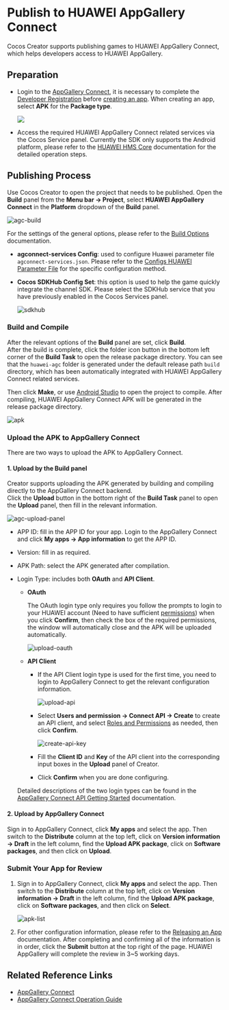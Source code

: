 # Publish to HUAWEI AppGallery Connect

Cocos Creator supports publishing games to HUAWEI AppGallery Connect, which helps developers access to HUAWEI AppGallery.

## Preparation

- Login to the [AppGallery Connect](https://developer.huawei.com/consumer/en/service/josp/agc/index.html), it is necessary to complete the [Developer Registration](https://developer.huawei.com/consumer/en/doc/start/10104) before [creating an app](https://developer.huawei.com/consumer/en/doc/distribution/app/agc-create_app). When creating an app, select **APK** for the **Package type**.

  ![](./publish-huawei-agc/app-info.png)

- Access the required HUAWEI AppGallery Connect related services via the Cocos Service panel. Currently the SDK only supports the Android platform, please refer to the [HUAWEI HMS Core](https://service.cocos.com/document/en/sdkhub-plugins/sdkhub-hms.html) documentation for the detailed operation steps.

## Publishing Process

Use Cocos Creator to open the project that needs to be published. Open the **Build** panel from the **Menu bar -> Project**, select **HUAWEI AppGallery Connect** in the **Platform** dropdown of the **Build** panel.

![agc-build](./publish-huawei-agc/agc-builder.png)

For the settings of the general options, please refer to the [Build Options](build-options.md) documentation.

- **agconnect-services Config**: used to configure Huawei parameter file `agconnect-services.json`. Please refer to the [Configs HUAWEI Parameter File](https://service.cocos.com/document/en/sdkhub-plugins/sdkhub-hms.html#configs-huawei-config-file) for the specific configuration method.

- **Cocos SDKHub Config Set**: this option is used to help the game quickly integrate the channel SDK. Please select the SDKHub service that you have previously enabled in the Cocos Services panel.

  ![sdkhub](./publish-huawei-agc/sdkhub.png)

### Build and Compile

After the relevant options of the **Build** panel are set, click **Build**.<br>
After the build is complete, click the folder icon button in the bottom left corner of the **Build Task** to open the release package directory. You can see that the `huawei-agc` folder is generated under the default release path `build` directory, which has been automatically integrated with HUAWEI AppGallery Connect related services.

Then click **Make**, or use [Android Studio](native-options.md#make-and-run) to open the project to compile. After compiling, HUAWEI AppGallery Connect APK will be generated in the release package directory.

![apk](./publish-huawei-agc/apk.png)

### Upload the APK to AppGallery Connect

There are two ways to upload the APK to AppGallery Connect.

#### 1. Upload by the Build panel

Creator supports uploading the APK generated by building and compiling directly to the AppGallery Connect backend. <br>
Click the **Upload** button in the bottom right of the **Build Task** panel to open the **Upload** panel, then fill in the relevant information.

![agc-upload-panel](./publish-huawei-agc/agc-upload-panel.png)

- APP ID: fill in the APP ID for your app. Login to the AppGallery Connect and click **My apps -> App information** to get the APP ID.

- Version: fill in as required.

- APK Path: select the APK generated after compilation.

- Login Type: includes both **OAuth** and **API Client**.

    - **OAuth**

        The OAuth login type only requires you follow the prompts to login to your HUAWEI account (Need to have sufficient [permissions](https://developer.huawei.com/consumer/en/doc/development/AppGallery-connect-Guides/agcapi-getstarted-0000001111845114#section797720532313)) when you click **Confirm**, then check the box of the required permissions, the window will automatically close and the APK will be uploaded automatically.

        ![upload-oauth](./publish-huawei-agc/upload-oauth.png)

    - **API Client**

        - If the API Client login type is used for the first time, you need to login to AppGallery Connect to get the relevant configuration information.

          ![upload-api](./publish-huawei-agc/upload-api.png)

        - Select **Users and permission -> Connect API -> Create** to create an API client, and select [Roles and Permissions](https://developer.huawei.com/consumer/en/doc/distribution/app/agc-help-rolepermission-0000001155345429) as needed, then click **Confirm**.

          ![create-api-key](./publish-huawei-agc/create-api-key.png)

        - Fill the **Client ID** and **Key** of the API client into the corresponding input boxes in the **Upload** panel of Creator.

        - Click **Confirm** when you are done configuring.

    Detailed descriptions of the two login types can be found in the [AppGallery Connect API Getting Started](https://developer.huawei.com/consumer/en/doc/development/AppGallery-connect-Guides/agcapi-getstarted) documentation.

#### 2. Upload by AppGallery Connect

Sign in to AppGallery Connect, click **My apps** and select the app. Then switch to the **Distribute** column at the top left, click on **Version information -> Draft** in the left column, find the **Upload APK package**, click on **Software packages**, and then click on **Upload**.

### Submit Your App for Review

1. Sign in to AppGallery Connect, click **My apps** and select the app. Then switch to the **Distribute** column at the top left, click on **Version information -> Draft** in the left column, find the **Upload APK package**, click on **Software packages**, and then click on **Select**.

    ![apk-list](./publish-huawei-agc/apk-list.png)

2. For other configuration information, please refer to the [Releasing an App](https://developer.huawei.com/consumer/en/doc/distribution/app/agc-release_app) documentation. After completing and confirming all of the information is in order, click the **Submit** button at the top right of the page. HUAWEI AppGallery will complete the review in 3~5 working days.

## Related Reference Links

- [AppGallery Connect](https://developer.huawei.com/consumer/en/service/josp/agc/index.html)
- [AppGallery Connect Operation Guide](https://developer.huawei.com/consumer/en/doc/distribution/app/agc-create_app)
